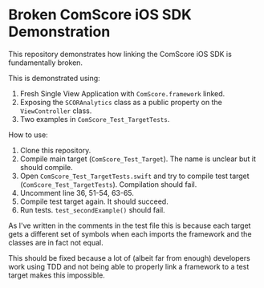 # Broken ComScore iOS SDK Demonstration

This repository demonstrates how linking the ComScore iOS SDK is fundamentally broken.

This is demonstrated using:

1. Fresh Single View Application with `ComScore.framework` linked.
2. Exposing the `SCORAnalytics` class as a public property on the `ViewController` class.
3. Two examples in `ComScore_Test_TargetTests`.

How to use:

1. Clone this repository.
2. Compile main target (`ComScore_Test_Target`). The name is unclear but it should compile.
3. Open `ComScore_Test_TargetTests.swift` and try to compile test target (`ComScore_Test_TargetTests`). Compilation should fail.
4. Uncomment line 36, 51-54, 63-65.
5. Compile test target again. It should succeed.
6. Run tests. `test_secondExample()` should fail.

As I've written in the comments in the test file this is because each target gets a different set of symbols when each imports the framework and the classes are in fact not equal.

This should be fixed because a lot of (albeit far from enough) developers work using TDD and not being able to properly link a framework to a test target makes this impossible.
